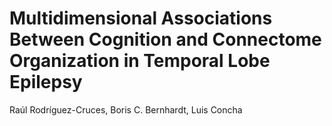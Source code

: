 # Multidimensional Associations Between Cognition and Connectome Organization in Temporal Lobe Epilepsy
Raúl Rodríguez-Cruces, Boris C. Bernhardt, Luis Concha
